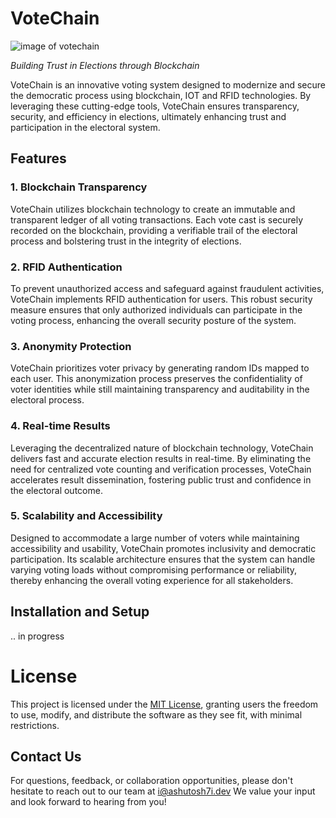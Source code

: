 # VoteChain

![image of votechain](https://repository-images.githubusercontent.com/755289465/a69e77a8-5a25-47a2-aaa2-7fd6494ed45a)

*Building Trust in Elections through Blockchain*

VoteChain is an innovative voting system designed to modernize and secure the democratic process using blockchain, IOT and RFID technologies. By leveraging these cutting-edge tools, VoteChain ensures transparency, security, and efficiency in elections, ultimately enhancing trust and participation in the electoral system.

## Features

### 1. Blockchain Transparency

VoteChain utilizes blockchain technology to create an immutable and transparent ledger of all voting transactions. Each vote cast is securely recorded on the blockchain, providing a verifiable trail of the electoral process and bolstering trust in the integrity of elections.

### 2. RFID Authentication

To prevent unauthorized access and safeguard against fraudulent activities, VoteChain implements RFID authentication for users. This robust security measure ensures that only authorized individuals can participate in the voting process, enhancing the overall security posture of the system.

### 3. Anonymity Protection

VoteChain prioritizes voter privacy by generating random IDs mapped to each user. This anonymization process preserves the confidentiality of voter identities while still maintaining transparency and auditability in the electoral process.

### 4. Real-time Results

Leveraging the decentralized nature of blockchain technology, VoteChain delivers fast and accurate election results in real-time. By eliminating the need for centralized vote counting and verification processes, VoteChain accelerates result dissemination, fostering public trust and confidence in the electoral outcome.

### 5. Scalability and Accessibility

Designed to accommodate a large number of voters while maintaining accessibility and usability, VoteChain promotes inclusivity and democratic participation. Its scalable architecture ensures that the system can handle varying voting loads without compromising performance or reliability, thereby enhancing the overall voting experience for all stakeholders.

## Installation and Setup
.. in progress


# License

This project is licensed under the [MIT License](LICENSE), granting users the freedom to use, modify, and distribute the software as they see fit, with minimal restrictions.

## Contact Us

For questions, feedback, or collaboration opportunities, please don't hesitate to reach out to our team at i@ashutosh7i.dev We value your input and look forward to hearing from you!

